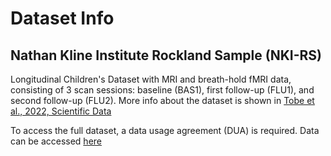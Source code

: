 # Dataset Info

## Nathan Kline Institute Rockland Sample (NKI-RS)
Longitudinal Children's Dataset with MRI and breath-hold fMRI data, consisting of 3 scan sessions: baseline (BAS1), first follow-up (FLU1), and second follow-up (FLU2).
More info about the dataset is shown in [Tobe et al., 2022, Scientific Data](https://www.nature.com/articles/s41597-022-01329-y)

To access the full dataset, a data usage agreement (DUA) is required. Data can be accessed [here](https://data.rocklandsample.rfmh.org/)
